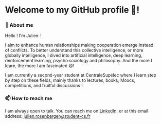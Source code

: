 # Welcome to my GitHub profile 🥳!

### 🧐 About me

Hello ! I'm Julien ! 

I aim to enhance human relationships making cooperation emerge instead of conflicts. To better understand this collective intelligence, or more globally intelligence, I dived into artificial intelligence, deep learning, reinforcement learning, psycho sociology and philosophy. And the more I learn, the more I am fascinated 😄!

I am currently a second-year student at CentraleSupélec where I learn step by step on these fields, mainly thanks to lectures, books, Moocs, competitions, and fruitful discussions ! 

###  📫 How to reach me

I am always open to talk. You can reach me on [LinkedIn](https://www.linkedin.com/in/julien-rosenberger-468738225/), or at this email address: julien.rosenberger@student-cs.fr



<!--
**julien-rsbrg/julien-rsbrg** is a ✨ _special_ ✨ repository because its `README.md` (this file) appears on your GitHub profile.

Here are some ideas to get you started:

- 🔭 I’m currently working on ...
- 🌱 I’m currently learning ...
- 👯 I’m looking to collaborate on ...
- 🤔 I’m looking for help with ...
- 💬 Ask me about ...
- 📫 How to reach me: ...
- 😄 Pronouns: ...
- ⚡ Fun fact: ...
-->
